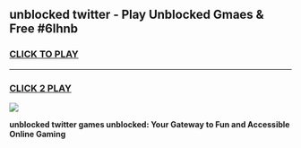 
## unblocked twitter - Play Unblocked Gmaes & Free #6lhnb
<h3>
<a href="https://news.freeplayer.one?title=unblocked_twitter&ref=24F">CLICK TO PLAY</a></h3>
<hr>

<h3>
<a href="https://news.freeplayer.one?title=unblocked_twitter&ref=24F">CLICK 2 PLAY</a>
  
</h3>

<a href="https://news.freeplayer.one?title=unblocked_twitter&ref=24F/"><img src="https://clearcache.store/games.png"></a>


**unblocked twitter games unblocked: Your Gateway to Fun and Accessible Online Gaming**
